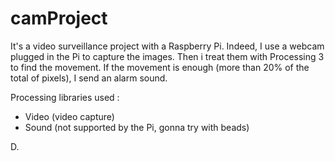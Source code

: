 # camProject

It's a video surveillance project with a Raspberry Pi. Indeed, I use a webcam plugged in the Pi to capture the images. Then i treat
them with Processing 3 to find the movement. If the movement is enough (more than 20% of the total of pixels), I send an alarm sound.

Processing libraries used :
- Video (video capture)
- Sound (not supported by the Pi, gonna try with beads)

D.
